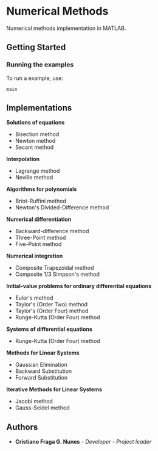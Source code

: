 # Numerical Methods

Numerical methods implementation in MATLAB.

## Getting Started

### Running the examples

To run a example, use:

```
main
```

## Implementations

**Solutions of equations**

* Bisection method
* Newton method
* Secant method

**Interpolation**

* Lagrange method
* Neville method

**Algorithms for polynomials**

* Briot-Ruffini method
* Newton's Divided-Difference method

**Numerical differentiation**

* Backward-difference method
* Three-Point method
* Five-Point method

**Numerical integration**

* Composite Trapezoidal method
* Composite 1/3 Simpson's method

**Initial-value problems for ordinary differential equations**

* Euler's method
* Taylor's (Order Two) method
* Taylor's (Order Four) method
* Runge-Kutta (Order Four) method

**Systems of differential equations**

* Runge-Kutta (Order Four) method

**Methods for Linear Systems**

* Gaussian Elimination
* Backward Substitution
* Forward Substitution

**Iterative Methods for Linear Systems**

* Jacobi method
* Gauss-Seidel method

## Authors

* **Cristiano Fraga G. Nunes** - *Developer - Project leader*
